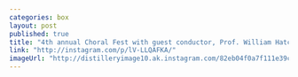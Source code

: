 ```yaml
---
categories: box
layout: post
published: true
title: "4th annual Choral Fest with guest conductor, Prof. William Hatcher"
link: "http://instagram.com/p/lV-LLQAFKA/"
imageUrl: "http://distilleryimage10.ak.instagram.com/82eb04f0a7f111e39c71122220ff8bae_8.jpg"
---
```


